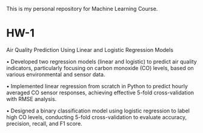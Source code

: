 This is my personal repository for Machine Learning Course.

# HW-1

Air Quality Prediction Using Linear and Logistic Regression Models

• Developed two regression models (linear and logistic) to predict air quality indicators, particularly focusing on carbon monoxide (CO) levels, based on various environmental and sensor data.

• Implemented linear regression from scratch in Python to predict hourly averaged CO sensor responses, achieving effective 5-fold cross-validation with RMSE analysis.

• Designed a binary classification model using logistic regression to label high CO levels, conducting 5-fold cross-validation to evaluate accuracy, precision, recall, and F1 score.
